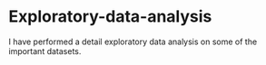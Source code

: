 # Exploratory-data-analysis
I have performed a detail exploratory data analysis on some of the important datasets.
